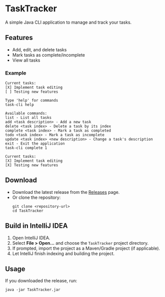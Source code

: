 # TaskTracker

A simple Java CLI application to manage and track your tasks.

## Features

- Add, edit, and delete tasks
- Mark tasks as complete/incomplete
- View all tasks

### Example

```
Current tasks:
[X] Implement task editing
[ ] Testing new features

Type 'help' for commands
task-cli help

Available commands:
list - List all tasks
add <task description> - Add a new task
delete <task index> - Delete a task by its index
complete <task index> - Mark a task as completed
todo <task index> - Mark a task as incomplete
update <task index> <new description> - Change a task's description
exit - Exit the application
task-cli complete 1

Current tasks:
[X] Implement task editing
[X] Testing new features
```

## Download

- Download the latest release from the [Releases](https://github.com/stefanrogic/task-tracker/releases) page.
- Or clone the repository:
  ```
  git clone <repository-url>
  cd TaskTracker
  ```

## Build in IntelliJ IDEA

1. Open IntelliJ IDEA.
2. Select **File > Open...** and choose the `TaskTracker` project directory.
3. If prompted, import the project as a Maven/Gradle project (if applicable).
4. Let IntelliJ finish indexing and building the project.

## Usage

If you downloaded the release, run:
```
java -jar TaskTracker.jar
```
